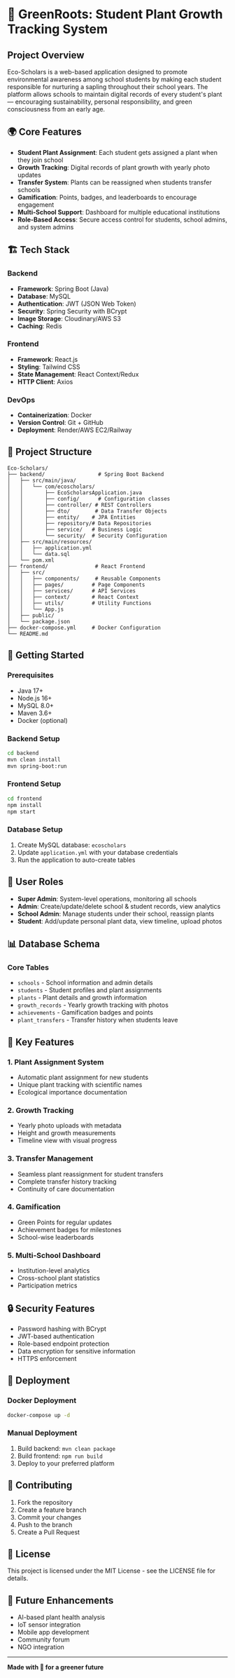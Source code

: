 # 🌿 GreenRoots: Student Plant Growth Tracking System

## Project Overview

Eco-Scholars is a web-based application designed to promote environmental awareness among school students by making each student responsible for nurturing a sapling throughout their school years. The platform allows schools to maintain digital records of every student's plant — encouraging sustainability, personal responsibility, and green consciousness from an early age.

## 🌍 Core Features

- **Student Plant Assignment**: Each student gets assigned a plant when they join school
- **Growth Tracking**: Digital records of plant growth with yearly photo updates
- **Transfer System**: Plants can be reassigned when students transfer schools
- **Gamification**: Points, badges, and leaderboards to encourage engagement
- **Multi-School Support**: Dashboard for multiple educational institutions
- **Role-Based Access**: Secure access control for students, school admins, and system admins

## 🏗️ Tech Stack

### Backend
- **Framework**: Spring Boot (Java)
- **Database**: MySQL
- **Authentication**: JWT (JSON Web Token)
- **Security**: Spring Security with BCrypt
- **Image Storage**: Cloudinary/AWS S3
- **Caching**: Redis

### Frontend
- **Framework**: React.js
- **Styling**: Tailwind CSS
- **State Management**: React Context/Redux
- **HTTP Client**: Axios

### DevOps
- **Containerization**: Docker
- **Version Control**: Git + GitHub
- **Deployment**: Render/AWS EC2/Railway

## 📁 Project Structure

```
Eco-Scholars/
├── backend/                 # Spring Boot Backend
│   ├── src/main/java/
│   │   └── com/ecoscholars/
│   │       ├── EcoScholarsApplication.java
│   │       ├── config/      # Configuration classes
│   │       ├── controller/ # REST Controllers
│   │       ├── dto/        # Data Transfer Objects
│   │       ├── entity/    # JPA Entities
│   │       ├── repository/# Data Repositories
│   │       ├── service/   # Business Logic
│   │       └── security/  # Security Configuration
│   ├── src/main/resources/
│   │   ├── application.yml
│   │   └── data.sql
│   └── pom.xml
├── frontend/               # React Frontend
│   ├── src/
│   │   ├── components/     # Reusable Components
│   │   ├── pages/         # Page Components
│   │   ├── services/      # API Services
│   │   ├── context/       # React Context
│   │   ├── utils/         # Utility Functions
│   │   └── App.js
│   ├── public/
│   └── package.json
├── docker-compose.yml     # Docker Configuration
└── README.md
```

## 🚀 Getting Started

### Prerequisites
- Java 17+
- Node.js 16+
- MySQL 8.0+
- Maven 3.6+
- Docker (optional)

### Backend Setup
```bash
cd backend
mvn clean install
mvn spring-boot:run
```

### Frontend Setup
```bash
cd frontend
npm install
npm start
```

### Database Setup
1. Create MySQL database: `ecoscholars`
2. Update `application.yml` with your database credentials
3. Run the application to auto-create tables

## 🔐 User Roles

- **Super Admin**: System-level operations, monitoring all schools
- **Admin**: Create/update/delete school & student records, view analytics
- **School Admin**: Manage students under their school, reassign plants
- **Student**: Add/update personal plant data, view timeline, upload photos

## 📊 Database Schema

### Core Tables
- `schools` - School information and admin details
- `students` - Student profiles and plant assignments
- `plants` - Plant details and growth information
- `growth_records` - Yearly growth tracking with photos
- `achievements` - Gamification badges and points
- `plant_transfers` - Transfer history when students leave

## 🌱 Key Features

### 1. Plant Assignment System
- Automatic plant assignment for new students
- Unique plant tracking with scientific names
- Ecological importance documentation

### 2. Growth Tracking
- Yearly photo uploads with metadata
- Height and growth measurements
- Timeline view with visual progress

### 3. Transfer Management
- Seamless plant reassignment for student transfers
- Complete transfer history tracking
- Continuity of care documentation

### 4. Gamification
- Green Points for regular updates
- Achievement badges for milestones
- School-wise leaderboards

### 5. Multi-School Dashboard
- Institution-level analytics
- Cross-school plant statistics
- Participation metrics

## 🔒 Security Features

- Password hashing with BCrypt
- JWT-based authentication
- Role-based endpoint protection
- Data encryption for sensitive information
- HTTPS enforcement

## 🚀 Deployment

### Docker Deployment
```bash
docker-compose up -d
```

### Manual Deployment
1. Build backend: `mvn clean package`
2. Build frontend: `npm run build`
3. Deploy to your preferred platform

## 🤝 Contributing

1. Fork the repository
2. Create a feature branch
3. Commit your changes
4. Push to the branch
5. Create a Pull Request

## 📄 License

This project is licensed under the MIT License - see the LICENSE file for details.

## 🌟 Future Enhancements

- AI-based plant health analysis
- IoT sensor integration
- Mobile app development
- Community forum
- NGO integration

---

**Made with 🌱 for a greener future**


